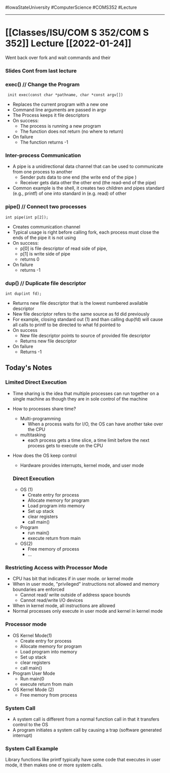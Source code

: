 #IowaStateUniversity
#ComputerScience
#COMS352
#Lecture

---

# [[Classes/ISU/COM S 352/COM S 352]] Lecture [[2022-01-24]]

Went back over fork and wait commands and their 

### Slides Cont from last lecture

### exec() // Change the Program  

``` init exec(const char *pathname, char *const argv[])```

- Replaces the current program with a new one 
- Command line arguments are passed in argv
- The Process keeps it file descriptors 
- On success:
	- The process is running a new program
	- The function does not return (no where to return)
- On failure 
	- The function returns -1 

	
### Inter-process Communication 

- A pipe is a unidirectional data channel that can be used to communicate from one process to another 
	- Sender puts data to one end (the write end of the pipe )
	- Receiver gets data other the other end (the read-end of the pipe)
-  Common example is the shell, it creates two children and pipes standard (e.g., printf) of one into standard in (e.g. read) of other 

### pipe() // Connect two processes 

```int pipe(int p[2]);```

- Creates communication channel 
- Typical usage is right before calling fork, each process must close the ends of the pipe it is not using 
- On success:
	- p[0] is file descriptor of read side of pipe, 
	- p[1] is write side of pipe 
	- returns 0
- On failure 
	- returns -1 

### dup() // Duplicate file descriptor

```int dup(int fd);```

- Returns new file descriptor that is the lowest numbered available descriptor
- New file descriptor refers to the same source as fd did previously 
- For example, closing standard out (1) and than calling dup(fd) will cause all calls to printf to be directed to what fd pointed to 
- On success 
	- New file descriptor points to source of provided file descriptor
	- Returns new file descriptor 
- On failure 
	- Returns -1 

## Today's Notes 

### Limited Direct Execution 

- Time sharing is the idea that multiple processes can run together on a single machine as though they  are in sole control of the machine 
- How to processes share time? 
	- Multi-programming
		- When a process waits for I/O, the OS can have another take over the CPU
	- multitasking 
		- each process gets a time slice, a time limit before the next process gets to execute on the CPU 
- How does the OS keep control 
	- Hardware provides interrupts, kernel mode, and user mode

  ### Direct Execution 

  - OS (1)
	  - Create entry for process
	  - Allocate memory for program
	  - Load program into memory
	  - Set up stack 
	  - clear registers
	  - call main()
  - Program
	  - run main()
	  - execute return from main
  - OS(2)
	  - Free memory of process
	  - ...

### Restricting Access with Processor Mode

- CPU has bit that indicates if in user mode. or kernel mode 
- When in user mode, "privileged" instructions not allowed and memory boundaries are enforced 
	- Cannot read/ write outside of address space bounds 
	- Cannot read/write I/O devices
- When in kernel mode, all instructions are allowed 
- Normal processes only execute in user mode and kernel in kernel mode

### Processor mode 

- OS  Kernel Mode(1)
	- Create entry for process
	- Allocate memory for program
	- Load program into memory
	- Set up stack 
	- clear registers
	- call main()
-  Program User Mode
	- Run main(0
	- execute return from main
- OS Kernel Mode (2)
	- Free memory from process 

### System Call

- A system call is different from a normal function call in that it transfers control to the OS 
- A program initiates a system call by causing a trap (software generated interrupt)


### System Call Example 

Library functions like printf typically have some code that executes in user mode, it then makes one or more system calls. 